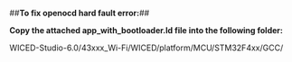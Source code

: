 ##**To fix openocd hard fault error:**##

**Copy the attached app_with_bootloader.ld file into the following folder:**

WICED-Studio-6.0/43xxx_Wi-Fi/WICED/platform/MCU/STM32F4xx/GCC/